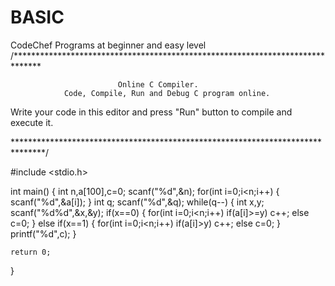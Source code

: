 # BASIC
CodeChef Programs at beginner and easy level
/******************************************************************************

                            Online C Compiler.
                Code, Compile, Run and Debug C program online.
Write your code in this editor and press "Run" button to compile and execute it.

*******************************************************************************/

#include <stdio.h>

int main()
{
    int n,a[100],c=0;
    scanf("%d",&n);
    for(int i=0;i<n;i++)
    {
        scanf("%d",&a[i]);
    }
    int q;
    scanf("%d",&q);
    while(q--)
    {
        int x,y;
        scanf("%d%d",&x,&y);
        if(x==0)
        {
            for(int i=0;i<n;i++)
            if(a[i]>=y)
            c++;
            else
            c=0;
        }
        else if(x==1)
        {
            for(int i=0;i<n;i++)
            if(a[i]>y)
            c++;
            else
            c=0;
        }
        printf("%d",c);
    }

    return 0;
}
